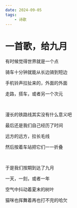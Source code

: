 ```yaml
---
date: 2024-09-05
tags:
	- 诗歌
---
```


# 一首歌，给九月

有时候觉得世界就是一个点

骑车十分钟就能从长边骑到短边

手机铃声拉扯来的，外面的外面

走路，搭车，或者另一个次元

<br/>

漫长的铁路线其实没有什么意义吧

最后还是我们自己经历了时间

远方的远方，拉长毛线

然后按着车站把它们一一折叠

<br/>

于是我们按期到达了九月

一天，一刻，或者一年

空气中抖动着夏末的树叶

猫咪也挥舞着再也打不完的哈欠